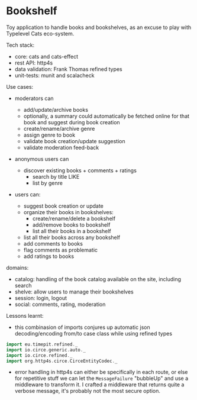 # Bookshelf

Toy application to handle books and bookshelves, as an excuse to play with Typelevel Cats eco-system.

Tech stack:

* core: cats and cats-effect
* rest API: http4s
* data validation: Frank Thomas refined types
* unit-tests: munit and scalacheck


Use cases:

* moderators can
  * add/update/archive books 
  * optionally, a summary could automatically be fetched online for that book and suggest during book creation
  * create/rename/archive genre 
  * assign genre to book
  * validate book creation/update suggestion
  * validate moderation feed-back

* anonymous users can
  * discover existing books + comments + ratings
      * search by title LIKE
      * list by genre

* users can:
  * suggest book creation or update
  * organize their books in bookshelves:
    * create/rename/delete a bookshelf
    * add/remove books to bookshelf
    * list all their books in a bookshelf
  * list all their books across any bookshelf
  * add comments to books
  * flag comments as problematic
  * add ratings to books

domains:
  * catalog: handling of the book catalog available on the site, including search
  * shelve: allow users to manage their bookshelves
  * session: login, logout
  * social: comments, rating, moderation



Lessons learnt:

* this combinasion of imports conjures up automatic json decoding/encoding from/to case class while using refined types

```scala
import eu.timepit.refined._
import io.circe.generic.auto._
import io.circe.refined._
import org.http4s.circe.CirceEntityCodec._
```

* error handling in http4s can either be specifically in each route, or else for repetitive stuff we can let the `MessageFailure` "bubbleUp" and use a middleware to transform it. I crafted a middleware that returns quite a verbose message, it's probably not the most secure option.